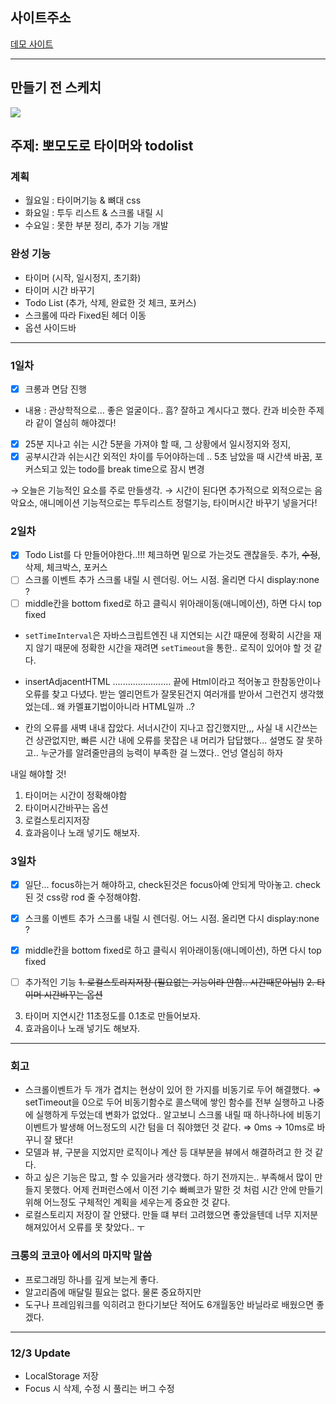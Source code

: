 ## 사이트주소
[데모 사이트](https://jwu-ice.github.io/codesquad-cocoa/Pomodoro_Timer/index.html)


---

## 만들기 전 스케치
![](https://images.velog.io/images/wupajw/post/1eaafa7e-d963-4842-b416-07c05643db52/pomodorotimer_proto.jpg)


## 주제: 뽀모도로 타이머와 todolist

### 계획
- 월요일 : 타이머기능 & 뼈대 css
- 화요일 : 투두 리스트 & 스크롤 내릴 시
- 수요일 : 못한 부분 정리, 추가 기능 개발

### 완성 기능
- 타이머 (시작, 일시정지, 초기화)
- 타이머 시간 바꾸기
- Todo List (추가, 삭제, 완료한 것 체크, 포커스)
- 스크롤에 따라 Fixed된 헤더 이동
- 옵션 사이드바
---

### 1일차
- [x]  크롱과 면담 진행
- 내용 : 관상학적으로... 좋은 얼굴이다.. 흠?
잘하고 계시다고 했다.  칸과 비슷한 주제라 같이 열심히 해야겠다!

- [x]  25분 지나고 쉬는 시간 5분을 가져야 할 때, 
그 상황에서 일시정지와 정지,
- [x]  공부시간과 쉬는시간 외적인 차이를 두어야하는데 .. 
5초 남았을 때 시간색 바꿈, 포커스되고 있는 todo를 break time으로 잠시 변경

→ 오늘은 기능적인 요소를 주로 만들생각.
→ 시간이 된다면 추가적으로 외적으로는 음악요소, 애니메이션
기능적으로는 투두리스트 정렬기능, 타이머시간 바꾸기 넣을거다!

### 2일차

- [x]  Todo List를 다 만들어야한다..!!!
체크하면 밑으로 가는것도 괜찮을듯.
추가, ~~수정~~, 삭제, 체크박스, 포커스
- [ ]  스크롤 이벤트 추가
스크롤 내릴 시 렌더링. 어느 시점. 올리면 다시 display:none ?
- [ ]  middle칸을 bottom fixed로 하고 클릭시 위아래이동(애니메이션), 하면 다시 top fixed

- `setTimeInterval`은 자바스크립트엔진 내 지연되는 시간 때문에 정확히 시간을 재지 않기 때문에 정확한 시간을 재려면 `setTimeout`을 통한.. 로직이 있어야 할 것 같다.

- insertAdjacentHTML .......................
끝에 Html이라고 적어놓고 한참동안이나 오류를 찾고 다녔다. 받는 엘리먼트가 잘못된건지 여러개를 받아서 그런건지 생각했었는데.. 왜 카멜표기법이아니라 HTML일까 ..?

- 칸의 오류를 새벽 내내 잡았다.
서너시간이 지나고 잡긴했지만,,,
사실 내 시간쓰는건 상관없지만, 빠른 시간 내에 오류를 못잡은 내 머리가 답답했다... 설명도 잘 못하고.. 누군가를 알려줄만큼의 능력이 부족한 걸 느꼈다.. 언넝 열심히 하자

내일 해야할 것!
1. 타이머는 시간이 정확해야함
2. 타이머시간바꾸는 옵션
3. 로컬스토리지저장
4. 효과음이나 노래 넣기도 해보자.

### 3일차

- [x]  일단... focus하는거 해야하고, check된것은 focus아예 안되게 막아놓고. check된 것 css랑 rod 줄 수정해야함.
- [x]  스크롤 이벤트 추가
스크롤 내릴 시 렌더링. 어느 시점. 올리면 다시 display:none ?
- [x]  middle칸을 bottom fixed로 하고 클릭시 위아래이동(애니메이션), 하면 다시 top fixed

- [ ]  추가적인 기능
~~1. 로컬스토리지저장 (필요없는 기능이라 안함.. 시간때문아님!)~~
~~2. 타이머 시간바꾸는 옵션~~
3. 타이머 지연시간 11초정도를 0.1초로 만들어보자.
4. 효과음이나 노래 넣기도 해보자.

---
### 회고
- 스크롤이벤트가 두 개가 겹치는 현상이 있어 한 가지를 비동기로 두어 해결했다.
⇒ setTimeout을 0으로 두어 비동기함수로 콜스택에 쌓인 함수를 전부 실행하고 나중에 실행하게 두었는데 변화가 없었다.. 알고보니 스크롤 내릴 때 하나하나에 비동기이벤트가 발생해 어느정도의 시간 텀을 더 줘야했던 것 같다. 
⇒ 0ms → 10ms로 바꾸니 잘 됐다!
- 모델과 뷰, 구분을 지었지만 로직이나 계산 등 대부분을 뷰에서 해결하려고 한 것 같다.
- 하고 싶은 기능은 많고, 할 수 있을거라 생각했다. 하기 전까지는.. 부족해서 많이 만들지 못했다. 어제 컨퍼런스에서 이전 기수 빠삐코가 말한 것 처럼 시간 안에 만들기 위해 어느정도 구체적인 계획을 세우는게 중요한 것 같다.
- 로컬스토리지 저장이 잘 안됐다. 만들 떄 부터 고려했으면 좋았을텐데 너무 지저분해져있어서 오류를 못 찾았다.. ㅜ


### 크롱의 코코아 에서의 마지막 말씀

- 프로그래밍 하나를 깊게 보는게 좋다.
- 알고리즘에 매달릴 필요는 없다. 물론 중요하지만
- 도구나 프레임워크를 익히려고 한다기보단 적어도 6개월동안 바닐라로 배웠으면 좋겠다.

---
### 12/3 Update
- LocalStorage 저장
- Focus 시 삭제, 수정 시 풀리는 버그 수정
